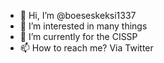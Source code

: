 - 👋 Hi, I’m @boeseskeksi1337
- 👀 I’m interested in many things
- 🌱 I’m currently for the CISSP
- 📫 How to reach me? Via Twitter

<!---execute reallife.ini .... 
--->
